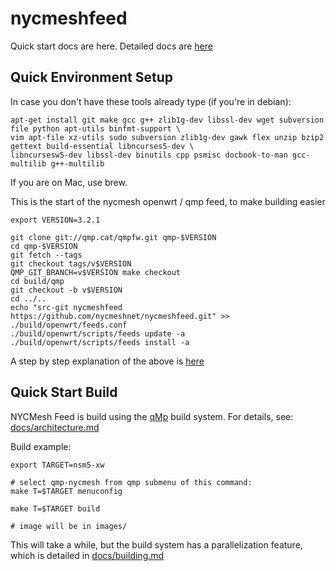 nycmeshfeed
===========

Quick start docs are here. Detailed docs are [here](docs)

Quick Environment Setup
-----------------------

In case you don't have these tools already type (if you're in debian):  
```
apt-get install git make gcc g++ zlib1g-dev libssl-dev wget subversion file python apt-utils binfmt-support \
vim apt-file xz-utils sudo subversion zlib1g-dev gawk flex unzip bzip2 gettext build-essential libncurses5-dev \
libncursesw5-dev libssl-dev binutils cpp psmisc docbook-to-man gcc-multilib g++-multilib 
```

If you are on Mac, use brew. 

This is the start of the nycmesh openwrt / qmp feed, to make building easier
```
export VERSION=3.2.1

git clone git://qmp.cat/qmpfw.git qmp-$VERSION
cd qmp-$VERSION
git fetch --tags
git checkout tags/v$VERSION
QMP_GIT_BRANCH=v$VERSION make checkout
cd build/qmp 
git checkout -b v$VERSION
cd ../..
echo "src-git nycmeshfeed https://github.com/nycmeshnet/nycmeshfeed.git" >> ./build/openwrt/feeds.conf
./build/openwrt/scripts/feeds update -a
./build/openwrt/scripts/feeds install -a

```

A step by step explanation of the above is [here](docs/quickstart_explained.md)

Quick Start Build
-----------------

NYCMesh Feed is build using the [qMp](http://www.qmp.cat/) build system.
For details, see: [docs/architecture.md](docs/architecture.md)

Build example:
```
export TARGET=nsm5-xw

# select qmp-nycmesh from qmp submenu of this command:
make T=$TARGET menuconfig

make T=$TARGET build

# image will be in images/
```
This will take a while, but the build system has a parallelization feature,
which is detailed in [docs/building.md](docs/building.md)
